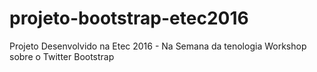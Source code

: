 projeto-bootstrap-etec2016
===============

Projeto Desenvolvido na Etec 2016  - Na Semana da tenologia 
Workshop sobre o Twitter Bootstrap
